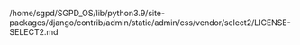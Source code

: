 /home/sgpd/SGPD_OS/lib/python3.9/site-packages/django/contrib/admin/static/admin/css/vendor/select2/LICENSE-SELECT2.md